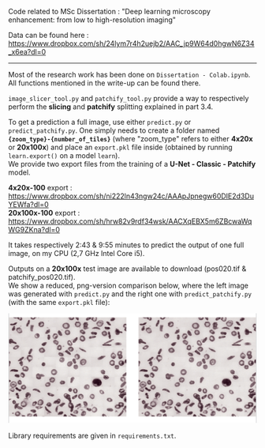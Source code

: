 Code related to MSc Dissertation : "Deep learning microscopy enhancement: from low to high-resolution imaging"

Data can be found here : https://www.dropbox.com/sh/24lym7r4h2uejb2/AAC_jp9W64d0hgwN6Z34_x6ea?dl=0

----

Most of the research work has been done on `Dissertation - Colab.ipynb`. All functions mentioned in the write-up can be found there.

`image_slicer_tool.py` and `patchify_tool.py` provide a way to respectively perform the **slicing** and **patchify** splitting explained in part 3.4.

To get a prediction a full image, use either `predict.py` or `predict_patchify.py`.
One simply needs to create a folder named **`{zoom_type}-{number_of_tiles}`** (where "zoom_type" refers to either **4x20x** or **20x100x**) and place an `export.pkl` file inside (obtained by running `learn.export()` on a model `learn`). <br/>
We provide two export files from the training of a **U-Net - Classic - Patchify** model.

**4x20x-100** export : https://www.dropbox.com/sh/ni222ln43ngw24c/AAApJpnegw60DIE2d3DuYEWfa?dl=0 <br/>
**20x100x-100** export : https://www.dropbox.com/sh/hrw82v9rdf34wsk/AACXqEBX5m6ZBcwaWqWG9ZKna?dl=0


It takes respectively 2:43 & 9:55 minutes to predict the output of one full image, on my CPU (2,7 GHz Intel Core i5).

Outputs on a **20x100x** test image are available to download (pos020.tif & patchify_pos020.tif). <br/>
We show a reduced, png-version comparison below, where the left image was generated with `predict.py` and the right one with `predict_patchify.py` (with the same `export.pkl` file):

![Comparison](https://github.com/mathisgentine/super_resolution/blob/master/Output_comparison.png)

Library requirements are given in `requirements.txt`.

